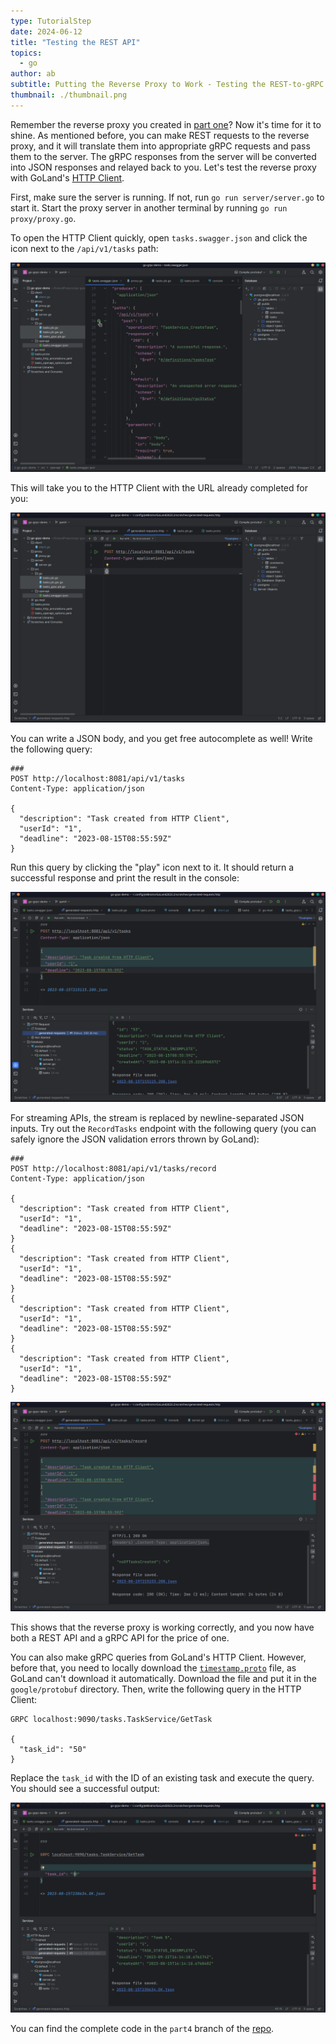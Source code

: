 ```yaml
---
type: TutorialStep
date: 2024-06-12
title: "Testing the REST API"
topics:
  - go
author: ab
subtitle: Putting the Reverse Proxy to Work - Testing the REST-to-gRPC Translation
thumbnail: ./thumbnail.png
---
```


Remember the reverse proxy you created in [part one](../../grpc_part_one/)? Now it's time for it to shine. As mentioned before, you can make REST requests to the reverse proxy, and it will translate them into appropriate gRPC requests and pass them to the server. The gRPC responses from the server will be converted into JSON responses and relayed back to you. Let's test the reverse proxy with GoLand's [HTTP Client](https://www.jetbrains.com/help/go/http-client-in-product-code-editor.html).

First, make sure the server is running. If not, run `go run server/server.go` to start it. Start the proxy server in another terminal by running `go run proxy/proxy.go`.

To open the HTTP Client quickly, open `tasks.swagger.json` and click the icon next to the `/api/v1/tasks` path:

![The Swagger file](./images/1.png)

This will take you to the HTTP Client with the URL already completed for you:

![The HTTP Client window](./images/2.png)

You can write a JSON body, and you get free autocomplete as well! Write the following query:

```http
###
POST http://localhost:8081/api/v1/tasks
Content-Type: application/json

{
  "description": "Task created from HTTP Client",
  "userId": "1",
  "deadline": "2023-08-15T08:55:59Z"
}
```

Run this query by clicking the "play" icon next to it. It should return a successful response and print the result in the console:

![The query runs successfully](./images/3.png)

For streaming APIs, the stream is replaced by newline-separated JSON inputs. Try out the `RecordTasks` endpoint with the following query (you can safely ignore the JSON validation errors thrown by GoLand):

```http
###
POST http://localhost:8081/api/v1/tasks/record
Content-Type: application/json

{
  "description": "Task created from HTTP Client",
  "userId": "1",
  "deadline": "2023-08-15T08:55:59Z"
}
{
  "description": "Task created from HTTP Client",
  "userId": "1",
  "deadline": "2023-08-15T08:55:59Z"
}
{
  "description": "Task created from HTTP Client",
  "userId": "1",
  "deadline": "2023-08-15T08:55:59Z"
}
{
  "description": "Task created from HTTP Client",
  "userId": "1",
  "deadline": "2023-08-15T08:55:59Z"
}
```

![The streaming endpoint runs successfully](./images/4.png)

This shows that the reverse proxy is working correctly, and you now have both a REST API and a gRPC API for the price of one.

You can also make gRPC queries from GoLand's HTTP Client. However, before that, you need to locally download the [`timestamp.proto`](https://github.com/protocolbuffers/protobuf/blob/main/src/google/protobuf/timestamp.proto) file, as GoLand can't download it automatically. Download the file and put it in the `google/protobuf` directory. Then, write the following query in the HTTP Client:

```http
GRPC localhost:9090/tasks.TaskService/GetTask

{
  "task_id": "50"
}
```

Replace the `task_id` with the ID of an existing task and execute the query. You should see a successful output:

![gRPC query successfully executed](./images/5.png)

You can find the complete code in the `part4` branch of the [repo](https://github.com/heraldofsolace/go-grpc-demo/tree/part4).

